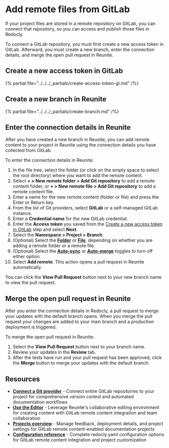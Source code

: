 # Add remote files from GitLab

If your project files are stored in a remote repository on GitLab, you can connect that repository, so you can access and publish those files in Redocly.

To connect a GitLab repository, you must first create a new access token in GitLab.
Afterward, you must create a new branch, enter the connection details, and merge the open pull request in Reunite.

## Create a new access token in GitLab

{% partial file="../../../_partials/create-access-token-gl.md" /%}

## Create a new branch in Reunite

{% partial file="../../../_partials/create-branch.md" /%}

## Enter the connection details in Reunite

After you have created a new branch in Reunite, you can add remote content to your project in Reunite using the connection details you have collected from GitLab.

To enter the connection details in Reunite:

1. In the file tree, select the folder (or click on the empty space to select the root directory) where you want to add the remote content.
1. Select **+ > New remote folder > Add Git repository** to add a remote content folder, or **+ > New remote file > Add Git repository** to add a remote content file.
1. Enter a name for the new remote content (folder or file) and press the Enter or Return key.
1. From the list of Git providers, select **GitLab** or a self-managed GitLab instance.
1. Enter a **Credential name** for the new GitLab credential.
1. Enter the **Access token** you saved from the [Create a new access token in GitLab](#create-a-new-access-token-in-gitlab) step and select **Next**.
1. Select the **Namespace > Project > Branch**.
1. (Optional) Select the [**Folder**](./remote-content.md#remote-contents-repository-folder) or [**File**](./remote-content.md#remote-contents-repository-file), depending on whether you are adding a remote folder or a remote file.
1. (Optional) Select the [**Auto-sync**](./remote-content.md#auto-sync-and-auto-merge) or [**Auto-merge**](./remote-content.md#auto-sync-and-auto-merge) toggles to turn off either option.
1. Select **Add remote**.
   This action opens a pull request in Reunite automatically.

You can click the **View Pull Request** button next to your new branch name to view the pull request.


## Merge the open pull request in Reunite

After you enter the connection details in Redocly, a pull request to merge your updates with the default branch opens.
When you merge the pull request your changes are added to your main branch and a production deployment is triggered.

To merge the open pull request in Reunite:

1. Select the **View Pull Request** button next to your branch name.
1. Review your updates in the **Review** tab.
1. After the tests have run and your pull request has been approved, click the **Merge** button to merge your updates with the default branch.

## Resources

- **[Connect a Git provider](../connect-git/connect-git-provider.md)** - Connect entire GitLab repositories to your project for comprehensive version control and automated documentation workflows
- **[Use the Editor](../use-editor.md)** - Leverage Reunite's collaborative editing environment for creating content with GitLab remote content integration and team collaboration
- **[Projects overview](../projects.md)** - Manage feedback, deployment details, and project settings for GitLab remote content-enabled documentation projects
- **[Configuration reference](../../../config/index.md)** - Complete redocly.yaml configuration options for GitLab remote content integration and project customization
